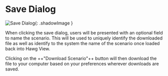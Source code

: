 # Save Dialog
![Save Dialog](/images/scenario-planner/dialogs/save-dialog/save_dialog.png){: .shadowImage }

When clicking the save dialog, users will be presented with an optional field to name the scenario. This will be used to uniquely identify the downloaded file as well as identify to the system the name of the scenario once loaded back into Hawg View.

Clicking on the ++"Download Scenario"++ button will then download the file to your computer based on your preferences wherever downloads are saved.